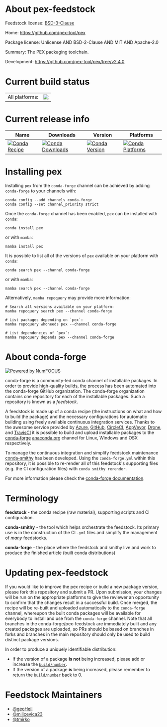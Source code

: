 About pex-feedstock
===================

Feedstock license: [BSD-3-Clause](https://github.com/conda-forge/pex-feedstock/blob/main/LICENSE.txt)

Home: https://github.com/pex-tool/pex

Package license: Unlicense AND BSD-2-Clause AND MIT AND Apache-2.0

Summary: The PEX packaging toolchain.

Development: https://github.com/pex-tool/pex/tree/v2.4.0

Current build status
====================


<table><tr><td>All platforms:</td>
    <td>
      <a href="https://dev.azure.com/conda-forge/feedstock-builds/_build/latest?definitionId=22689&branchName=main">
        <img src="https://dev.azure.com/conda-forge/feedstock-builds/_apis/build/status/pex-feedstock?branchName=main">
      </a>
    </td>
  </tr>
</table>

Current release info
====================

| Name | Downloads | Version | Platforms |
| --- | --- | --- | --- |
| [![Conda Recipe](https://img.shields.io/badge/recipe-pex-green.svg)](https://anaconda.org/conda-forge/pex) | [![Conda Downloads](https://img.shields.io/conda/dn/conda-forge/pex.svg)](https://anaconda.org/conda-forge/pex) | [![Conda Version](https://img.shields.io/conda/vn/conda-forge/pex.svg)](https://anaconda.org/conda-forge/pex) | [![Conda Platforms](https://img.shields.io/conda/pn/conda-forge/pex.svg)](https://anaconda.org/conda-forge/pex) |

Installing pex
==============

Installing `pex` from the `conda-forge` channel can be achieved by adding `conda-forge` to your channels with:

```
conda config --add channels conda-forge
conda config --set channel_priority strict
```

Once the `conda-forge` channel has been enabled, `pex` can be installed with `conda`:

```
conda install pex
```

or with `mamba`:

```
mamba install pex
```

It is possible to list all of the versions of `pex` available on your platform with `conda`:

```
conda search pex --channel conda-forge
```

or with `mamba`:

```
mamba search pex --channel conda-forge
```

Alternatively, `mamba repoquery` may provide more information:

```
# Search all versions available on your platform:
mamba repoquery search pex --channel conda-forge

# List packages depending on `pex`:
mamba repoquery whoneeds pex --channel conda-forge

# List dependencies of `pex`:
mamba repoquery depends pex --channel conda-forge
```


About conda-forge
=================

[![Powered by
NumFOCUS](https://img.shields.io/badge/powered%20by-NumFOCUS-orange.svg?style=flat&colorA=E1523D&colorB=007D8A)](https://numfocus.org)

conda-forge is a community-led conda channel of installable packages.
In order to provide high-quality builds, the process has been automated into the
conda-forge GitHub organization. The conda-forge organization contains one repository
for each of the installable packages. Such a repository is known as a *feedstock*.

A feedstock is made up of a conda recipe (the instructions on what and how to build
the package) and the necessary configurations for automatic building using freely
available continuous integration services. Thanks to the awesome service provided by
[Azure](https://azure.microsoft.com/en-us/services/devops/), [GitHub](https://github.com/),
[CircleCI](https://circleci.com/), [AppVeyor](https://www.appveyor.com/),
[Drone](https://cloud.drone.io/welcome), and [TravisCI](https://travis-ci.com/)
it is possible to build and upload installable packages to the
[conda-forge](https://anaconda.org/conda-forge) [anaconda.org](https://anaconda.org/)
channel for Linux, Windows and OSX respectively.

To manage the continuous integration and simplify feedstock maintenance
[conda-smithy](https://github.com/conda-forge/conda-smithy) has been developed.
Using the ``conda-forge.yml`` within this repository, it is possible to re-render all of
this feedstock's supporting files (e.g. the CI configuration files) with ``conda smithy rerender``.

For more information please check the [conda-forge documentation](https://conda-forge.org/docs/).

Terminology
===========

**feedstock** - the conda recipe (raw material), supporting scripts and CI configuration.

**conda-smithy** - the tool which helps orchestrate the feedstock.
                   Its primary use is in the construction of the CI ``.yml`` files
                   and simplify the management of *many* feedstocks.

**conda-forge** - the place where the feedstock and smithy live and work to
                  produce the finished article (built conda distributions)


Updating pex-feedstock
======================

If you would like to improve the pex recipe or build a new
package version, please fork this repository and submit a PR. Upon submission,
your changes will be run on the appropriate platforms to give the reviewer an
opportunity to confirm that the changes result in a successful build. Once
merged, the recipe will be re-built and uploaded automatically to the
`conda-forge` channel, whereupon the built conda packages will be available for
everybody to install and use from the `conda-forge` channel.
Note that all branches in the conda-forge/pex-feedstock are
immediately built and any created packages are uploaded, so PRs should be based
on branches in forks and branches in the main repository should only be used to
build distinct package versions.

In order to produce a uniquely identifiable distribution:
 * If the version of a package **is not** being increased, please add or increase
   the [``build/number``](https://docs.conda.io/projects/conda-build/en/latest/resources/define-metadata.html#build-number-and-string).
 * If the version of a package **is** being increased, please remember to return
   the [``build/number``](https://docs.conda.io/projects/conda-build/en/latest/resources/define-metadata.html#build-number-and-string)
   back to 0.

Feedstock Maintainers
=====================

* [@geoHeil](https://github.com/geoHeil/)
* [@milicevica23](https://github.com/milicevica23/)
* [@tmirko](https://github.com/tmirko/)

